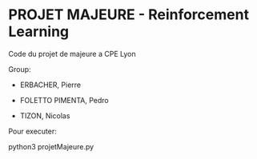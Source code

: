 # PROJET MAJEURE - Reinforcement Learning

Code du projet de majeure a CPE Lyon

Group:

* ERBACHER, Pierre
 
* FOLETTO PIMENTA, Pedro
 
* TIZON, Nicolas


Pour executer:

python3 projetMajeure.py
